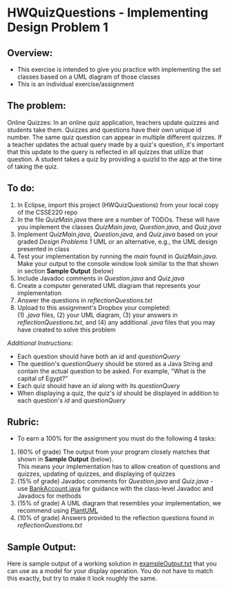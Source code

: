 # HWQuizQuestions - Implementing Design Problem 1

## Overview:
- This exercise is intended to give you practice with implementing the set classes based on a UML diagram of those classes
- This is an individual exercise/assignment

## The problem:
Online Quizzes:
In an online quiz application, teachers update quizzes and students take them.  Quizzes and questions have their own unique id number. The same quiz question can appear in multiple different quizzes.  If a teacher updates the actual query made by a quiz's question, it's important that this update to the query is reflected in all quizzes that utilize that question. A student takes a quiz by providing a quizId to the app at the time of taking the quiz.

## To do:

1. In Eclipse, import this project (HWQuizQuestions) from your local copy of the CSSE220 repo
2. In the file *QuizMain.java* there are a number of TODOs. These will have you implement the classes *QuizMain.java*, *Question.java*, and *Quiz.java*
3. Implement *QuizMain.java*, *Question.java*, and *Quiz.java* based on your graded *Design Problems 1* UML or an alternative, e.g., the UML design presented in class
4. Test your implementation by running the *main* found in *QuizMain.java*. Make your output to the console window look similar to the that shown in section **Sample Output** (below)
5. Include Javadoc comments in *Question.java* and *Quiz.java* 
6. Create a computer generated UML diagram that represents your implementation
7. Answer the questions in *reflectionQuestions.txt*
8. Upload to this assignment's Dropbox your completed:
<br>(1) *.java* files, (2) your UML diagram, (3) your answers in *reflectionQuestions.txt*, and (4) any additional *.java* files that you may have created to solve this problem

*Additional Instructions*: 
- Each question should have both an *id* and *questionQuery*
- The question's *questionQuery* should be stored as a Java String and contain the actual question to be asked. For example, "What is the capital of Egypt?"
- Each quiz should have an *id* along with its *questionQuery*
- When displaying a quiz, the quiz's *id* should be displayed in addition to each question's *id* and *questionQuery*

## Rubric:

- To earn a 100% for the assignment you must do the following 4 tasks:

1. (60% of grade) The output from your program closely matches that shown in **Sample Output** (below).
<br>This means your implementation has to allow creation of questions and quizzes, updating of quizzes, and displaying of quizzes
2. (15% of grade) Javadoc comments for *Question.java* and *Quiz.java* - use [BankAccount.java](src/javadocExample/BankAccount.java) for guidance with the class-level Javadoc and Javadocs for methods
3. (15% of grade) A UML diagram that resembles your implementation, we recommend using [PlantUML](http://plantuml.com/plantuml) 
4. (10% of grade) Answers provided to the reflection questions found in *reflectionQuestions.txt*

## Sample Output:

Here is sample output of a working solution in [exampleOutput.txt](src/exampleOutput.txt) that you can use as a
model for your display operation. You do not have to match this exactly, but try to make it look roughly the same.
